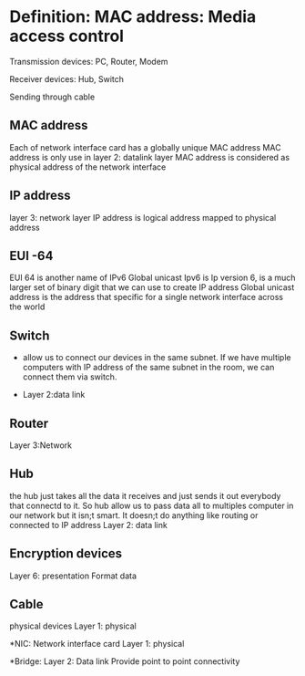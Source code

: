 Definition: MAC address:  Media access control
==============================================

Transmission devices: PC, Router, Modem

Receiver devices: Hub, Switch

Sending through cable

MAC address
--------------

Each of network interface card has a globally unique MAC address
MAC address is only use in layer 2: datalink layer
MAC address is considered as physical address of the network interface 

IP address
----------

layer 3: network layer
IP address is logical address mapped to physical address

EUI -64 
-------

EUI 64 is another name of IPv6 Global unicast
Ipv6 is Ip version 6, is a much larger set of binary digit that we can use to create IP address
Global unicast address is the address that specific for a single network interface across the world

Switch
------

* allow us to connect our devices in the same subnet. If we have multiple computers with IP address of the same subnet in the room, we can connect them via switch.

* Layer 2:data link

Router
--------

Layer 3:Network

Hub
-----

the hub just takes all the data it receives and just sends it out everybody that connectd to it. So hub allow us to pass data all to multiples computer in our network but it isn;t smart. It doesn;t do anything like routing or connected to IP address
Layer 2: data link

Encryption devices
-------------------

Layer 6: presentation
Format data

Cable 
-----

physical devices
Layer 1: physical

*NIC: Network interface card
Layer 1: physical

*Bridge:
Layer 2: Data link
Provide point to point connectivity




